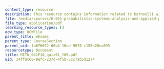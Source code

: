```yaml
---
content_type: resource
description: This resource contains information related to bernoulli with parameter.
file: /media/courses/6-041-probabilistic-systems-analysis-and-applied-probability-fall-2010/34ff8c609afc237d4f5b5cc7ab5d1274_MIT6_041F10_quiz01_f09.pdf
file_type: application/pdf
learning_resource_types: []
ocw_type: OCWFile
parent_title: eExams
parent_type: CourseSection
parent_uid: fa676672-66b4-16cd-9070-c155e20ea095
resourcetype: Document
title: MIT6_041F10_quiz01_f09.pdf
uid: 34ff8c60-9afc-237d-4f5b-5cc7ab5d1274
---
```

